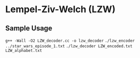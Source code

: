 Lempel-Ziv-Welch (LZW)
===============

Sample Usage
----------
`g++ -Wall -O2 LZW_decoder.cc -o lzw_decoder`
`./lzw_encoder ../star_wars_episode_1.txt`
`./lzw_decoder LZW_encoded.txt LZW_alphabet.txt`

